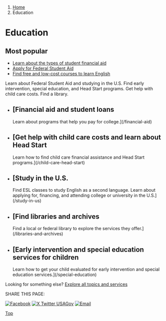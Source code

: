 1. [Home](/)
2. Education

Education
=========

Most popular
------------

* [Learn about the types of student financial aid](/student-aid)
* [Apply for Federal Student Aid](/fafsa)
* [Find free and low-cost courses to learn English](/learn-english)

Learn about Federal Student Aid and studying in the U.S. Find early intervention, special education, and Head Start programs. Get help with child care costs. Find a library.

* [Financial aid and student loans
  -------------------------------

  Learn about programs that help you pay for college.](/financial-aid)
* [Get help with child care costs and learn about Head Start
  ---------------------------------------------------------

  Learn how to find child care financial assistance and Head Start programs.](/child-care-head-start)
* [Study in the U.S.
  -----------------

  Find ESL classes to study English as a second language. Learn about applying for, financing, and attending college or university in the U.S.](/study-in-us)
* [Find libraries and archives
  ---------------------------

  Find a local or federal library to explore the services they offer.](/libraries-and-archives)
* [Early intervention and special education services for children
  --------------------------------------------------------------

  Learn how to get your child evaluated for early intervention and special education services.](/special-education)

Looking for something else?
[Explore all topics and services](/#all-topics-header)

SHARE THIS PAGE:

[![Facebook](/themes/custom/usagov/images/social-media-icons/Facebook_Icon.svg)](https://www.facebook.com/sharer/sharer.php?u=https://www.usa.gov/education&v=3)
[![X Twitter USAGov](/themes/custom/usagov/images/social-media-icons/X_Twitter_Icon.svg?version=2)](https://twitter.com/intent/tweet?source=webclient&text=https://www.usa.gov/education)
[![Email](/themes/custom/usagov/images/social-media-icons/Email_Icon.svg?version=2)](mailto:?subject=https://www.usa.gov/education)

[Top](#main-content)